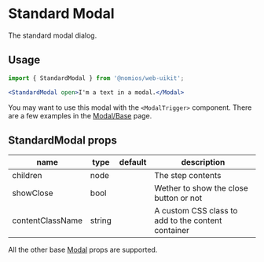 # Standard Modal

The standard modal dialog.

## Usage

```jsx
import { StandardModal } from '@nomios/web-uikit';

<StandardModal open>I'm a text in a modal.</Modal>
```

You may want to use this modal with the `<ModalTrigger>` component. There are a few examples in the [Modal/Base](/?path=/story/modal-base--standalone) page.

## StandardModal props

| name | type | default | description |
| ---- | ---- | ------- | ----------- |
| children | node | | The step contents |
| showClose | bool | | Wether to show the close button or not |
| contentClassName | string | | A custom CSS class to add to the content container |

All the other base [Modal](/?path=/story/modal-base--standalone) props are supported.